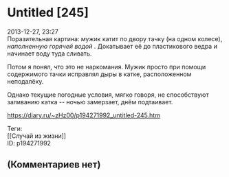 Untitled [245]
==============

  
2013-12-27, 23:27  
 Поразительная картина: мужик катит по двору тачку (на одном колесе),  *наполненную горячей водой*  . Докатывает её до пластикового ведра и начинает воду туда сливать.   
   
 Потом я понял, что это не наркомания. Мужик просто при помощи содержимого тачки исправлял дыры в катке, расположенном неподалёку.   
   
 Однако текущие погодные условия, мягко говоря, не способствуют заливанию катка -- ночью замерзает, днём подтаивает.   
  
<https://diary.ru/~zHz00/p194271992_untitled-245.htm>  
  
Теги:  
[[Случай из жизни]]  
ID: p194271992  


(Комментариев нет)
------------------